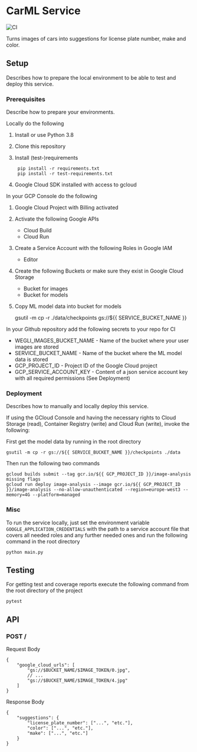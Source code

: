 # CarML Service
![CI](https://github.com/weg-li-project/car-ml/workflows/CI/badge.svg?branch=main&event=push)

Turns images of cars into suggestions for license plate number, make and color.

## Setup
Describes how to prepare the local environment to be able to test and deploy this service.

### Prerequisites
Describe how to prepare your environments.

Locally do the following
1. Install or use Python 3.8
1. Clone this repository
1. Install (test-)requirements 
    
        pip install -r requirements.txt
        pip install -r test-requirements.txt
    
1. Google Cloud SDK installed with access to gcloud

In your GCP Console do the following
1. Google Cloud Project with Billing activated
1. Activate the following Google APIs
    * Cloud Build
    * Cloud Run
1. Create a Service Account with the following Roles in Google IAM
    * Editor
1. Create the following Buckets or make sure they exist in Google Cloud Storage
    * Bucket for images
    * Bucket for models
1. Copy ML model data into bucket for models
    
    gsutil -m cp -r ./data/checkpoints gs://${{ SERVICE_BUCKET_NAME }}

In your Github repository add the following secrets to your repo for CI
* WEGLI_IMAGES_BUCKET_NAME - Name of the bucket where your user images are stored
* SERVICE_BUCKET_NAME - Name of the bucket where the ML model data is stored
* GCP_PROJECT_ID - Project ID of the Google Cloud project
* GCP_SERVICE_ACCOUNT_KEY - Content of a json service account key with all required permissions (See Deployment)

### Deployment
Describes how to manually and locally deploy this service.

If using the GCloud Console and having the necessary rights to Cloud Storage (read), Container Registry (write) and Cloud Run (write),
invoke the following:

First get the model data by running in the root directory

    gsutil -m cp -r gs://${{ SERVICE_BUCKET_NAME }}/checkpoints ./data
    
Then run the following two commands

    gcloud builds submit --tag gcr.io/${{ GCP_PROJECT_ID }}/image-analysis  missing flags
    gcloud run deploy image-analysis --image gcr.io/${{ GCP_PROJECT_ID }}/image-analysis --no-allow-unauthenticated --region=europe-west3 --memory=4G --platform=managed

### Misc
To run the service locally, just set the environment variable `GOOGLE_APPLICATION_CREDENTIALS` with the path to a service account file that covers all needed roles and any further needed ones and run the following command in the root directory

    python main.py
    
## Testing
For getting test and coverage reports execute the following command from the root directory of the project

    pytest
    
## API

### POST /
Request Body
```json5
{
    "google_cloud_urls": [
        "gs://$BUCKET_NAME/$IMAGE_TOKEN/0.jpg", 
        // ... 
        "gs://$BUCKET_NAME/$IMAGE_TOKEN/4.jpg"
    ]
}
```
Response Body
```json5
{
    "suggestions": {
        "license_plate_number": ["...", "etc."],
        "color": ["...", "etc."],
        "make": ["...", "etc."]
    }
}
```
